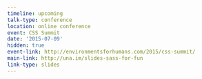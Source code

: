 ```yaml
---
timeline: upcoming
talk-type: conference
location: online conference
event: CSS Summit
date: '2015-07-09'
hidden: true
event-link: http://environmentsforhumans.com/2015/css-summit/
main-link: http://una.im/slides-sass-for-fun
link-type: slides
---
```

